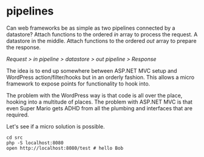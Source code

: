 # pipelines

Can web frameworks be as simple as two pipelines connected by a datastore?
Attach functions to the ordered *in* array to process the request.
A datastore in the middle.
Attach functions to the ordered *out* array to prepare the response.

_Request > in pipeline > datastore > out pipeline > Response_

The idea is to end up somewhere between ASP.NET MVC setup and WordPress action/filter/hooks but in an orderly fashion. This allows a micro framework to expose points for functionality to hook into.

The problem with the WordPress way is that code is all over the place, hooking into a multitude of places. The problem with ASP.NET MVC is that even Super Mario gets ADHD from all the plumbing and interfaces that are required.

Let's see if a micro solution is possible.

```
cd src
php -S localhost:8080
open http://localhost:8080/test # hello Bob
```
